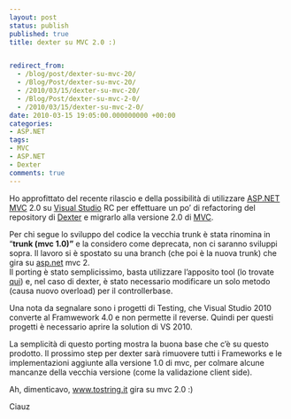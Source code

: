 ```yaml
---
layout: post
status: publish
published: true
title: dexter su MVC 2.0 :)


redirect_from: 
  - /blog/post/dexter-su-mvc-20/
  - /Blog/Post/dexter-su-mvc-20/
  - /2010/03/15/dexter-su-mvc-20/
  - /Blog/Post/dexter-su-mvc-2-0/
  - /2010/03/15/dexter-su-mvc-2-0/
date: 2010-03-15 19:05:00.000000000 +00:00
categories:
- ASP.NET
tags:
- MVC
- ASP.NET
- Dexter
comments: true
---
```

<p>Ho approfittato del recente rilascio e della possibilità di utilizzare <a title="ASP.NET" href="http://imperugo.tostring.it/categories/archive/ASP.NET" target="_blank"></a><a title="ASP.NET MVC" href="http://imperugo.tostring.it/Categories/Archive/MVC" target="_blank">ASP.NET MVC</a> 2.0</a> su <a title="Search Visual Studio" href="http://imperugo.tostring.it/blog/search?q=Visual+Studio&amp;searchButton=Go" target="_blank">Visual Studio</a> RC per effettuare un po’ di refactoring del repository di <a title="Dexter Blog Engine" href="http://dexterblogengine.codeplex.com/" rel="nofollow" target="_blank">Dexter</a> e migrarlo alla versione 2.0 di <a title="Category: MVC" href="http://tostring.it/Categories/Archive/MVC" target="_blank">MVC</a>.</p>  <p>Per chi segue lo sviluppo del codice la vecchia trunk è stata rinomina in “<strong>trunk (mvc 1.0)”</strong> e la considero come deprecata, non ci saranno sviluppi sopra. Il lavoro si è spostato su una branch (che poi è la nuova trunk) che gira su <a title="ASP.NET" href="http://imperugo.tostring.it/categories/archive/ASP.NET" target="_blank">asp.net</a> mvc 2.     <br />Il porting è stato semplicissimo, basta utilizzare l’apposito tool (lo trovate <a title="Migrating ASP.NET MVC 1.0 applications to ASP.NET MVC 2 RTM" href="http://weblogs.asp.net/leftslipper/archive/2010/03/10/migrating-asp-net-mvc-1-0-applications-to-asp-net-mvc-2-rtm.aspx" rel="nofollow" target="_blank">qui</a>) e, nel caso di dexter, è stato necessario modificare un solo metodo (causa nuovo overload) per il controllerbase. </p>  <p>Una nota da segnalare sono i progetti di Testing, che Visual Studio 2010 converte al Framwework 4.0 e non permette il reverse. Quindi per questi progetti è necessario aprire la solution di VS 2010.</p>  <p>La semplicità di questo porting mostra la buona base che c’è su questo prodotto. Il prossimo step per dexter sarà rimuovere tutti i Frameworks e le implementazioni aggiunte alla versione 1.0 di mvc, per colmare alcune mancanze della vecchia versione (come la validazione client side).</p>  <p>Ah, dimenticavo, <a href="http://www.tostring.it">www.tostring.it</a> gira su mvc 2.0 :)</p>  <p>Ciauz</p>
